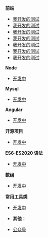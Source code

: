 **前端**

- [我开发的测试](document/test.md)
- [我开发的测试](document/test.md)
- [我开发的测试](document/test.md)
- [我开发的测试](document/test.md)
- [我开发的测试](document/test.md)
- [我开发的测试](document/test.md)
- [我开发的测试](document/test.md)

**Node**

- [开发中](document/test.md)

**Mysql**

- [开发中](document/test.md)

**Angular**

- [开发中](document/test.md)

**开源项目**
- [开发中](document/test.md)

**ES6-ES2020 语法**

- [开发中](document/test.md)


**数组**

- [开发中](document/test.md)

**常用工具类**

- [开发中](docs/basic-grammar/basic-data-type.md)

-  **其他：**

- [公众号](docs/bottom.md)
